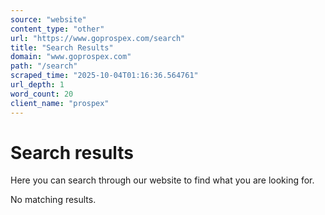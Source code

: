 ```yaml
---
source: "website"
content_type: "other"
url: "https://www.goprospex.com/search"
title: "Search Results"
domain: "www.goprospex.com"
path: "/search"
scraped_time: "2025-10-04T01:16:36.564761"
url_depth: 1
word_count: 20
client_name: "prospex"
---
```


# Search results

Here you can search through our website to find what you are looking for.

No matching results.